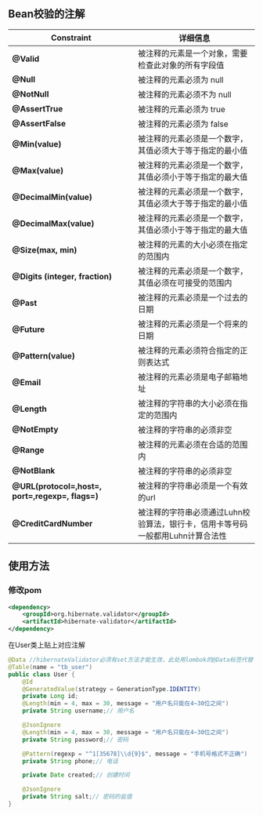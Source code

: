 ## Bean校验的注解

| **Constraint**                                   | **详细信息**                                                 |
| ------------------------------------------------ | ------------------------------------------------------------ |
| **@Valid**                                       | 被注释的元素是一个对象，需要检查此对象的所有字段值           |
| **@Null**                                        | 被注释的元素必须为 null                                      |
| **@NotNull**                                     | 被注释的元素必须不为 null                                    |
| **@AssertTrue**                                  | 被注释的元素必须为 true                                      |
| **@AssertFalse**                                 | 被注释的元素必须为 false                                     |
| **@Min(value)**                                  | 被注释的元素必须是一个数字，其值必须大于等于指定的最小值     |
| **@Max(value)**                                  | 被注释的元素必须是一个数字，其值必须小于等于指定的最大值     |
| **@DecimalMin(value)**                           | 被注释的元素必须是一个数字，其值必须大于等于指定的最小值     |
| **@DecimalMax(value)**                           | 被注释的元素必须是一个数字，其值必须小于等于指定的最大值     |
| **@Size(max, min)**                              | 被注释的元素的大小必须在指定的范围内                         |
| **@Digits (integer, fraction)**                  | 被注释的元素必须是一个数字，其值必须在可接受的范围内         |
| **@Past**                                        | 被注释的元素必须是一个过去的日期                             |
| **@Future**                                      | 被注释的元素必须是一个将来的日期                             |
| **@Pattern(value)**                              | 被注释的元素必须符合指定的正则表达式                         |
| **@Email**                                       | 被注释的元素必须是电子邮箱地址                               |
| **@Length**                                      | 被注释的字符串的大小必须在指定的范围内                       |
| **@NotEmpty**                                    | 被注释的字符串的必须非空                                     |
| **@Range**                                       | 被注释的元素必须在合适的范围内                               |
| **@NotBlank**                                    | 被注释的字符串的必须非空                                     |
| **@URL(protocol=,host=, port=,regexp=, flags=)** | 被注释的字符串必须是一个有效的url                            |
| **@CreditCardNumber**                            | 被注释的字符串必须通过Luhn校验算法，银行卡，信用卡等号码一般都用Luhn计算合法性 |

## 使用方法

### 修改pom

```xml
<dependency>
    <groupId>org.hibernate.validator</groupId>
    <artifactId>hibernate-validator</artifactId>
</dependency>
```

在User类上贴上对应注解

```java
@Data //hibernateValidator必须有set方法才能生效，此处用lombok的@Data标签代替
@Table(name = "tb_user")
public class User {
    @Id
    @GeneratedValue(strategy = GenerationType.IDENTITY)
    private Long id;
    @Length(min = 4, max = 30, message = "用户名只能在4~30位之间")
    private String username;// 用户名

    @JsonIgnore
    @Length(min = 4, max = 30, message = "用户名只能在4~30位之间")
    private String password;// 密码

    @Pattern(regexp = "^1[35678]\\d{9}$", message = "手机号格式不正确")
    private String phone;// 电话

    private Date created;// 创建时间

    @JsonIgnore
    private String salt;// 密码的盐值
}
```